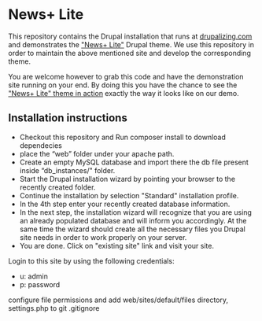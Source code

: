 News+ Lite
==================

This repository contains the Drupal installation that runs at [drupalizing.com](http://drupalizing.com) and demonstrates the ["News+ Lite"](https://drupal.org/project/newsplus_lite) Drupal theme. We use this repository in order to maintain the above mentioned site and develop the corresponding theme. 

You are welcome however to grab this code and have the demonstration site running on your end. By doing this you have the chance to see the ["News+ Lite" theme in action](http://demo.drupalizing.com/newsplus-lite) exactly the way it looks like on our demo.

Installation instructions
--------------
 + Checkout this repository and Run composer install to download dependecies
 + place the “web” folder under your apache path.
 + Create an empty MySQL database and import there the db file present inside “db_instances/" folder.
 + Start the Drupal installation wizard by pointing your browser to the recently created folder.
 + Continue the installation by selection "Standard" installation profile.
 + In the 4th step enter your recently created database information.
 + In the next step, the installation wizard will recognize that you are using an already populated database and will inform you accordingly. At the same time the wizard should create all the necessary files you Drupal site needs in order to work properly on your server.
 + You are done. Click on "existing site" link and visit your site.

Login to this site by using the following credentials:
- u: admin
- p: password


configure file permissions and add web/sites/default/files directory, settings.php to git .gitignore